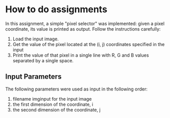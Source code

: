 # How to do assignments

In this assignment, a simple "pixel selector" was implemented: 
given a pixel coordinate, its value is printed as output. Follow the instructions carefully:

1. Load the input image.
2. Get the value of the pixel located at the (i, j) coordinates specified in the input
3. Print the value of that pixel in a single line with R, G and B values separated by
a single space.

## Input Parameters

The following parameters were used as input in the following order:
1. filename imginput for the input image
2. the first dimension of the coordinate, i
3. the second dimension of the coordinate, j
